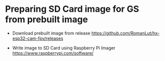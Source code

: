 
# Preparing SD Card image for GS from prebuilt image

* Download prebuilt image from release https://github.com/RomanLut/hx-esp32-cam-fpv/releases

* Write image to SD Card using Raspberry Pi Imager https://www.raspberrypi.com/software/
